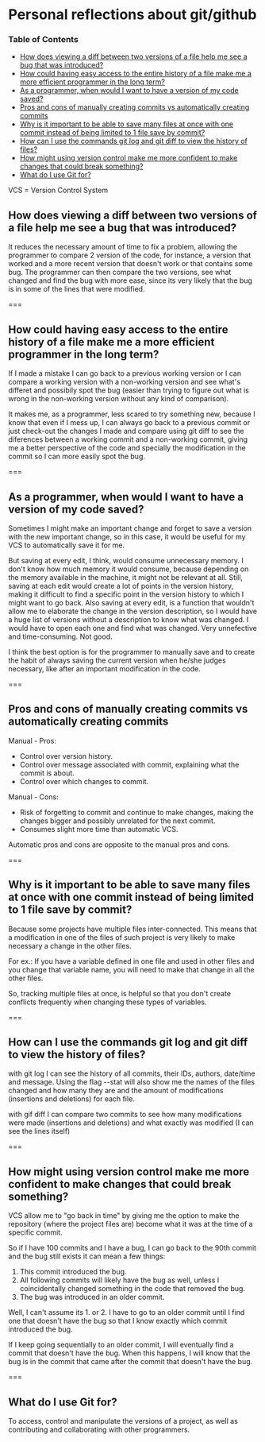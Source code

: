 # Personal reflections about git/github

### Table of Contents

- [How does viewing a diff between two versions of a file help me see a bug that was introduced?](#how-does-viewing-a-diff-between-two-versions-of-a-file-help-me-see-a-bug-that-was-introduced)
- [How could having easy access to the entire history of a file make me a more efficient programmer in the long term?](#how-could-having-easy-access-to-the-entire-history-of-a-file-make-me-a-more-efficient-programmer-in-the-long-term)
- [As a programmer, when would I want to have a version of my code saved?](#as-a-programmer--when-would-i-want-to-have-a-version-of-my-code-saved)
- [Pros and cons of manually creating commits vs automatically creating commits](#pros-and-cons-of-manually-creating-commits-vs-automatically-creating-commits)
- [Why is it important to be able to save many files at once with one commit instead of being limited to 1 file save by commit?](#why-is-it-important-to-be-able-to-save-many-files-at-once-with-one-commit-instead-of-being-limited-to-1-file-save-by-commit)
- [How can I use the commands git log and git diff to view the history of files?](#how-can-i-use-the-commands-git-log-and-git-diff-to-view-the-history-of-files)
- [How might using version control make me more confident to make changes that could break something?](#how-might-using-version-control-make-me-more-confident-to-make-changes-that-could-break-something)
- [What do I use Git for?](#what-do-i-use-git-for)

VCS = Version Control System

## How does viewing a diff between two versions of a file help me see a bug that was introduced?

It reduces the necessary amount of time to fix a problem, allowing the programmer to compare 2 version of the code, for instance, a version that worked and a more recent version that doesn't work or that contains some bug. The programmer can then compare the two versions, see what changed and find the bug with more ease, since its very likely that the bug is in some of the lines that were modified.

===
## How could having easy access to the entire history of a file make me a more efficient programmer in the long term?

If I made a mistake I can go back to a previous working version or I can compare a working version with a non-working version and see what's differet and possibily spot the bug (easier than trying to figure out what is wrong in the non-working version without any kind of comparison).

It makes me, as a programmer, less scared to try something new, because I know that even if I mess up, I can always go back to a previous commit or just check-out the changes I made and compare using git diff to see the diferences between a working commit and a non-working commit, giving me a better perspective of the code and specially the modification in the commit so I can more easily spot the bug.

===
## As a programmer, when would I want to have a version of my code saved?

Sometimes I might make an important change and forget to save a version with the new important change, so in this case, it would be useful for my VCS to automatically save it for me.

But saving at every edit, I think, would consume unnecessary memory. I don't know how much memory it would consume, because depending on the memory available in the machine, it might not be relevant at all. Still, saving at each edit would create a lot of points in the version history, making it difficult to find a specific point in the version history to which I might want to go back. Also saving at every edit, is a function that wouldn't allow me to elaborate the change in the version description, so I would have a huge list of versions without a description to know what was changed. I would have to open each one and find what was changed. Very unnefective and time-consuming. Not good.

I think the best option is for the programmer to manually save and to create the habit of always saving the current version when he/she judges necessary, like after an important modification in the code.

===
## Pros and cons of manually creating commits vs automatically creating commits

Manual - Pros:
- Control over version history.
- Control over message associated with commit, explaining what the commit is about.
- Control over which changes to commit.

Manual - Cons:
- Risk of forgetting to commit and continue to make changes, making the changes bigger and possibly unrelated for the next commit.
- Consumes slight more time than automatic VCS.

Automatic pros and cons are opposite to the manual pros and cons.

===
## Why is it important to be able to save many files at once with one commit instead of being limited to 1 file save by commit?

Because some projects have multiple files inter-connected. This means that a modification in one of the files of such project is very likely to make necessary a change in the other files.

For ex.: If you have a variable defined in one file and used in other files and you change that variable name, you will need to make that change in all the other files.

So, tracking multiple files at once, is helpful so that you don't create conflicts frequently when changing these types of variables.

===
## How can I use the commands git log and git diff to view the history of files?

with git log I can see the history of all commits, their IDs, authors, date/time and message. Using the flag --stat will also show me the names of the files changed and how many they are and the amount of modifications (insertions and deletions) for each file.

with gif diff I can compare two commits to see how many modifications were made (insertions and deletions) and what exactly was modified (I can see the lines itself)

===
## How might using version control make me more confident to make changes that could break something?

VCS allow me to "go back in time" by giving me the option to make the repository (where the project files are) become what it was at the time of a specific commit.

So if I have 100 commits and I have a bug, I can go back to the 90th commit and the bug still exists it can mean a few things:

1. This commit introduced the bug.
2. All following commits will likely have the bug as well, unless I coincidentally changed something in the code that removed the bug.
3. The bug was introduced in an older commit.

Well, I can't assume its 1. or 2. I have to go to an older commit until I find one that doesn't have the bug so that I know exactly which commit introduced the bug.

If I keep going sequentially to an older commit, I will eventually find a commit that doesn't have the bug. When this happens, I will know that the bug is in the commit that came after the commit that doesn't have the bug.

===
## What do I use Git for?

To access, control and manipulate the versions of a project, as well as contributing and collaborating with other programmers.
